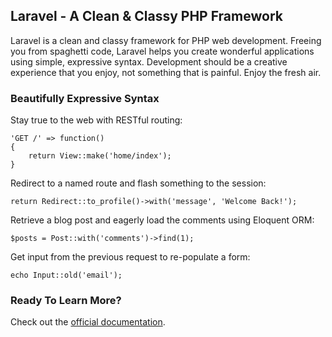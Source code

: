 ## Laravel - A Clean & Classy PHP Framework

Laravel is a clean and classy framework for PHP web development. Freeing you from spaghetti code, Laravel helps you create wonderful applications using simple, expressive syntax. Development should be a creative experience that you enjoy, not something that is painful. Enjoy the fresh air.

### Beautifully Expressive Syntax

Stay true to the web with RESTful routing:

	'GET /' => function()
	{
		return View::make('home/index');
	}

Redirect to a named route and flash something to the session:

	return Redirect::to_profile()->with('message', 'Welcome Back!');

Retrieve a blog post and eagerly load the comments using Eloquent ORM:

	$posts = Post::with('comments')->find(1);

Get input from the previous request to re-populate a form:

	echo Input::old('email');

### Ready To Learn More?

Check out the [official documentation](http://laravel.com).